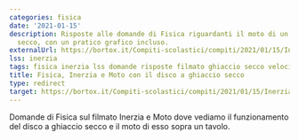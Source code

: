 ```yaml
---
categories: fisica
date: '2021-01-15'
description: Risposte alle domande di Fisica riguardanti il moto di un disco a ghiaccio
  secco, con un pratico grafico incluso.
externalUrl: https://bortox.it/Compiti-scolastici/compiti/2021/01/15/Inerzia-moto-ghiaccio-secco.html
lss: inerzia
tags: fisica inerzia lss domande risposte filmato ghiaccio secco velocità
title: Fisica, Inerzia e Moto con il disco a ghiaccio secco
type: redirect
target: https://bortox.it/Compiti-scolastici/compiti/2021/01/15/Inerzia-moto-ghiaccio-secco.html
---
```

Domande di Fisica sul filmato Inerzia e Moto dove vediamo il funzionamento del disco a ghiaccio secco e il moto di esso sopra un tavolo. 